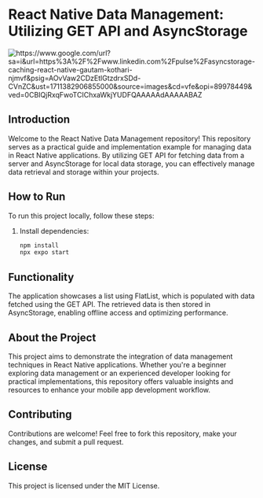 # React Native Data Management: Utilizing GET API and AsyncStorage


<img src="https://github.com/RizwanSabir/AsyncStorage-React-Native-/assets/125357675/d94b851c-0343-419f-ac51-02c52b919759"  alt="https://www.google.com/url?sa=i&url=https%3A%2F%2Fwww.linkedin.com%2Fpulse%2Fasyncstorage-caching-react-native-gautam-kothari-njmvf&psig=AOvVaw2CDzEtlGtzdrxSDd-CVnZC&ust=1711382906855000&source=images&cd=vfe&opi=89978449&ved=0CBIQjRxqFwoTCIChxaWkjYUDFQAAAAAdAAAAABAZ">

## Introduction

Welcome to the React Native Data Management repository! This repository serves as a practical guide and implementation example for managing data in React Native applications. By utilizing GET API for fetching data from a server and AsyncStorage for local data storage, you can effectively manage data retrieval and storage within your projects.

## How to Run

To run this project locally, follow these steps:

1. Install dependencies:
   ```bash
   npm install
   npx expo start
   ```
## Functionality
The application showcases a list using FlatList, which is populated with data fetched using the GET API. The retrieved data is then stored in AsyncStorage, enabling offline access and optimizing performance.

## About the Project
This project aims to demonstrate the integration of data management techniques in React Native applications. Whether you're a beginner exploring data management or an experienced developer looking for practical implementations, this repository offers valuable insights and resources to enhance your mobile app development workflow.

## Contributing
Contributions are welcome! Feel free to fork this repository, make your changes, and submit a pull request.

## License
This project is licensed under the MIT License.


